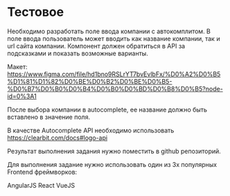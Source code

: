 # Тестовое

Необходимо разработать поле ввода компании с автокомплитом. В поле ввода пользователь может вводить как название компании, так и url сайта компании. Компонент должен обратиться в API за подсказками и показать возможные варианты.

Макет: https://www.figma.com/file/hd1bno9RSLrYT7bvEvlbFx/%D0%A2%D0%B5%D1%81%D1%82%D0%BE%D0%B2%D0%BE%D0%B5-%D0%B7%D0%B0%D0%B4%D0%B0%D0%BD%D0%B8%D0%B5?node-id=0%3A1

После выбора компании в autocomplete, ее название должно быть вставлено в значение поля.

В качестве Autocomplete API необходимо использовать https://clearbit.com/docs#logo-api

Результат выполнения задания нужно поместить в github репозиторий.

Для выполнения задание нужно использовать один из 3х популярных Frontend фреймворков:

AngularJS
React
VueJS
